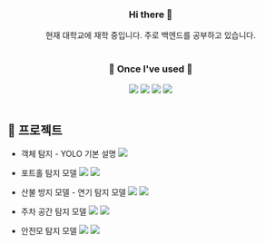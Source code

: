 <!--
**HwangWooJin1028/HwangWooJin1028** is a ✨ _special_ ✨ repository because its `README.md` (this file) appears on your GitHub profile.

Here are some ideas to get you started:

- 🔭 I’m currently working on ...
- 🌱 I’m currently learning ...
- 👯 I’m looking to collaborate on ...
- 🤔 I’m looking for help with ...
- 💬 Ask me about ...
- 📫 How to reach me: ...
- 😄 Pronouns: ...
- ⚡ Fun fact: ...
-->

<div align="center">  

  ### Hi there 👋
  현재 대학교에 재학 중입니다. 주로 백엔드를 공부하고 있습니다.
  <br/> <br/>

  ###  🔨 Once I've used 🔨
  <img src="https://img.shields.io/badge/Spring-6DB33F?style=for-the-badge&logo=Spring&logoColor=white"/>
  <img src="https://img.shields.io/badge/JavaScript-F7DF1E?style=for-the-badge&logo=JavaScript&logoColor=white"/>
  <img src="https://img.shields.io/badge/HTML-E34F26?style=for-the-badge&logo=html5&logoColor=white"/>
  <img src="https://img.shields.io/badge/CSS-1572B6?style=for-the-badge&logo=css3&logoColor=white"/>
    <br/> <br/>
</div>

##  📌 프로젝트
  - 객체 탐지 - YOLO 기본 설명
 [<img src="https://img.shields.io/badge/Colab-F7DF1E.svg?style=for-the-badge&logo=googlecolab&logoColor=#F9AB00"/>](https://github.com/HwangWooJin1028/YoloAIModel/blob/main/colab/_%EA%B0%9D%EC%B2%B4_%ED%83%90%EC%A7%80_(Object_Detection)_YOLO%EC%9D%98_%EB%AA%A8%EB%93%A0%EA%B2%83_2024.ipynb)


- 포트홀 탐지 모델
    [<img src="https://img.shields.io/badge/Colab-F7DF1E.svg?style=for-the-badge&logo=googlecolab&logoColor=#F9AB00"/>](https://github.com/HwangWooJin1028/YoloAIModel/blob/main/colab/potHole%ED%83%90%EC%A7%80.ipynb)
    [<img src="https://img.shields.io/badge/roboflow-5C2D91?style=for-the-badge&logo=roboflow&logoColor=white">](https://public.roboflow.com/object-detection/pothole)


- 산불 방지 모델 - 연기 탐지 모델
    [<img src="https://img.shields.io/badge/Colab-F7DF1E.svg?style=for-the-badge&logo=googlecolab&logoColor=#F9AB00"/>](https://github.com/HwangWooJin1028/YoloAIModel/blob/main/colab/smoke%ED%83%90%EC%A7%80%EB%AA%A8%EB%8D%B8.ipynb)
    [<img src="https://img.shields.io/badge/roboflow-5C2D91?style=for-the-badge&logo=roboflow&logoColor=white">](https://public.roboflow.com/object-detection/wildfire-smoke/)


- 주차 공간 탐지 모델
    [<img src="https://img.shields.io/badge/Colab-F7DF1E.svg?style=for-the-badge&logo=googlecolab&logoColor=#F9AB00"/>](https://github.com/HwangWooJin1028/YoloAIModel/blob/main/colab/PKlot%ED%83%90%EC%A7%80%EB%AA%A8%EB%8D%B8.ipynb)
    [<img src="https://img.shields.io/badge/roboflow-5C2D91?style=for-the-badge&logo=roboflow&logoColor=white">](https://public.roboflow.com/object-detection/pklot)
 

- 안전모 탐지 모델
    [<img src="https://img.shields.io/badge/Colab-F7DF1E.svg?style=for-the-badge&logo=googlecolab&logoColor=#F9AB00"/>](https://github.com/HwangWooJin1028/YoloAIModel/blob/main/colab/hardhat%ED%83%90%EC%A7%80%EB%AA%A8%EB%8D%B8.ipynb)
    [<img src="https://img.shields.io/badge/roboflow-5C2D91?style=for-the-badge&logo=roboflow&logoColor=white">](https://public.roboflow.com/object-detection/hard-hat-workers)

